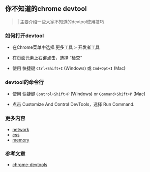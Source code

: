 ## 你不知道的chrome devtool
>| 主要介绍一些大家不知道的devtool使用技巧


### 如何打开devtool
- 在Chrome菜单中选择 更多工具 > 开发者工具

- 在页面元素上右键点击，选择 “检查”

- 使用 快捷键 `Ctrl+Shift+I` (Windows) 或 `Cmd+Opt+I` (Mac)

### devtool的命令行
- 使用 快捷键 `Control+Shift+P` (Windows) or `Command+Shift+P` (Mac)

- 点击 Customize And Control DevTools，选择 Run Command.

### 更多内容
- [network](network)
- [css](css)
- [memory](memory)

### 参考文章
- [chrome-devtools](https://developers.google.com/web/tools/chrome-devtools?hl=zh-cn)
